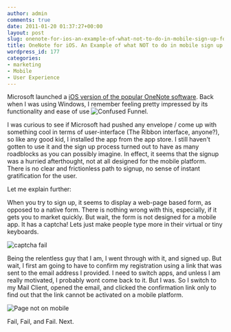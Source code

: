 ```yaml
---
author: admin
comments: true
date: 2011-01-20 01:37:27+00:00
layout: post
slug: onenote-for-ios-an-example-of-what-not-to-do-in-mobile-sign-up-forms
title: OneNote for iOS. An Example of what NOT to do in mobile sign up forms
wordpress_id: 177
categories:
- marketing
- Mobile
- User Experience
---
```


Microsoft launched a [iOS version of the popular OneNote software](http://lifehacker.com/5737162/microsoft-onenote-comes-to-the-iphone). Back when I was using Windows, I remember feeling pretty impressed by its functionality and ease of use
![Confused Funnel](http://www.startupproductmanager.com/images/confused_funnel.jpg).

I was curious to see if Microsoft had pushed any envelope / come up with something cool in terms of user-interface (The Ribbon interface, anyone?), so like any good kid, I installed the app from the app store. I still haven't gotten to use it and the sign up process turned out to have as many roadblocks as you can possibly imagine. In effect, it seems that the signup was a hurried afterthought, not at all designed for the mobile platform. There is no clear and frictionless path to signup, no sense of instant gratification for the user.

Let me explain further:

When you try to sign up, it seems to display a web-page based form, as opposed to a native form. There is nothing wrong with this, especially, if it gets you to market quickly. But wait, the form is not designed for a mobile app. It has a captcha! Lets just make people type more in their virtual or tiny keyboards.

![captcha fail](http://www.startupproductmanager.com/images/captcha-fail.png)

Being the relentless guy that I am, I went through with it, and signed up. But wait, I first am going to have to confirm my registration using a link that was sent to the email address I provided. I need to switch apps, and unless I am really motivated, I probably wont come back to it. But I was. So I switch to my Mail Client, opened the email, and clicked the confirmation link only to find out that the link cannot be activated on a mobile platform.

![Page not on mobile](http://www.startupproductmanager.com/images/Page-not-on-mobile.png)

Fail, Fail, and Fail. Next.

